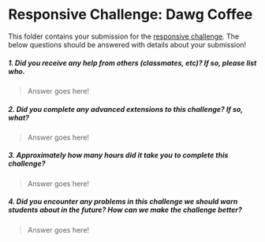 # Responsive Challenge: Dawg Coffee

This folder contains your submission for the [responsive challenge](http://faculty.washington.edu/joelross/courses/info343/#/challenges/responsive). The below questions should be answered with details about your submission!


##### 1. Did you receive any help from others (classmates, etc)? If so, please list who. #####
> Answer goes here!

##### 2. Did you complete any advanced extensions to this challenge? If so, what? #####
> Answer goes here!

##### 3. Approximately how many hours did it take you to complete this challenge? #####
> Answer goes here!

##### 4. Did you encounter any problems in this challenge we should warn students about in the future? How can we make the challenge better? #####
> Answer goes here!

